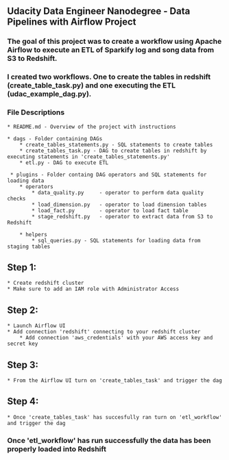 ## Udacity Data Engineer Nanodegree - Data Pipelines with Airflow Project 

### The goal of this project was to create a workflow using Apache Airflow to execute an ETL of Sparkify log and song data from S3 to Redshift. 

### I created two workflows. One to create the tables in redshift (create_table_task.py) and one executing the ETL (udac_example_dag.py). 

### File Descriptions
    * README.md - Overview of the project with instructions
    
    * dags - Folder containing DAGs
        * create_tables_statements.py - SQL statements to create tables
        * create_tables_task.py - DAG to create tables in redshift by executing statements in 'create_tables_statements.py'
        * etl.py - DAG to execute ETL
     
     * plugins - Folder containg DAG operators and SQL statements for loading data
        * operators 
            * data_quality.py     - operator to perform data quality checks
            * load_dimension.py   - operator to load dimension tables 
            * load_fact.py        - operator to load fact table
            * stage_redshift.py   - operator to extract data from S3 to Redshift
            
        * helpers 
            * sql_queries.py - SQL statements for loading data from staging tables 
            
## Step 1: 
	* Create redshift cluster
	* Make sure to add an IAM role with Administrator Access
    
## Step 2: 
	* Launch Airflow UI 
	* Add connection 'redshift' connecting to your redshift cluster
        * Add connection 'aws_credentials' with your AWS access key and secret key 

## Step 3: 
	* From the Airflow UI turn on 'create_tables_task' and trigger the dag
 
## Step 4: 
	* Once 'create_tables_task' has succesfully ran turn on 'etl_workflow' and trigger the dag

### Once 'etl_workflow' has run successfully the data has been properly loaded into Redshift 
